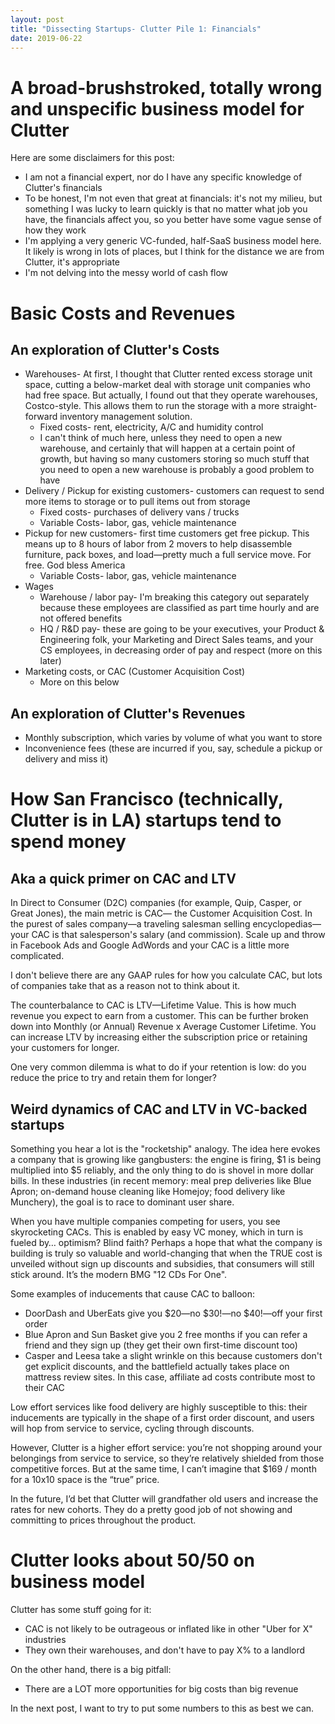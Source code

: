 ```yaml
---
layout: post
title: "Dissecting Startups- Clutter Pile 1: Financials"
date: 2019-06-22
---
```


# A broad-brushstroked, totally wrong and unspecific business model for Clutter

Here are some disclaimers for this post:
* I am not a financial expert, nor do I have any specific knowledge of Clutter's financials
* To be honest, I'm not even that great at financials: it's not my milieu, but something I was lucky to learn quickly is that no matter what job you have, the financials affect you, so you better have some vague sense of how they work
* I'm applying a very generic VC-funded, half-SaaS business model here. It likely is wrong in lots of places, but I think for the distance we are from Clutter, it's appropriate
* I'm not delving into the messy world of cash flow

# Basic Costs and Revenues

## An exploration of Clutter's Costs
* Warehouses- At first, I thought that Clutter rented excess storage unit space, cutting a below-market deal with storage unit companies who had free space. But actually, I found out that they operate warehouses, Costco-style. This allows them to run the storage with a more straight-forward inventory management solution.
	* Fixed costs- rent, electricity, A/C and humidity control
	* I can't think of much here, unless they need to open a new warehouse, and certainly that will happen at a certain point of growth, but having so many customers storing so much stuff that you need to open a new warehouse is probably a good problem to have
* Delivery / Pickup for existing customers- customers can request to send more items to storage or to pull items out from storage
	* Fixed costs- purchases of delivery vans / trucks
	* Variable Costs- labor, gas, vehicle maintenance
* Pickup for new customers- first time customers get free pickup. This means up to 8 hours of labor from 2 movers to help disassemble furniture, pack boxes, and load—pretty much a full service move. For free. God bless America
	* Variable Costs- labor, gas, vehicle maintenance
* Wages
	* Warehouse / labor pay- I'm breaking this category out separately because these employees are classified as part time hourly and are not offered benefits
	* HQ / R&D pay- these are going to be your executives, your Product & Engineering folk, your Marketing and Direct Sales teams, and your CS employees, in decreasing order of pay and respect (more on this later)
* Marketing costs, or CAC (Customer Acquisition Cost)
	* More on this below

## An exploration of Clutter's Revenues
* Monthly subscription, which varies by volume of what you want to store
* Inconvenience fees (these are incurred if you, say, schedule a pickup or delivery and miss it)


# How San Francisco (technically, Clutter is in LA) startups tend to spend money
## Aka a quick primer on CAC and LTV

In Direct to Consumer (D2C) companies (for example, Quip, Casper, or Great Jones), the main metric is CAC— the Customer Acquisition Cost. In the purest of sales company—a traveling salesman selling encyclopedias—your CAC is that salesperson's salary (and commission). Scale up and throw in Facebook Ads and Google AdWords and your CAC is a little more complicated. 

I don't believe there are any GAAP rules for how you calculate CAC, but lots of companies take that as a reason not to think about it. 

The counterbalance to CAC is LTV—Lifetime Value. This is how much revenue you expect to earn from a customer. This can be further broken down into Monthly (or Annual) Revenue x Average Customer Lifetime. You can increase LTV by increasing either the subscription price or retaining your customers for longer. 

One very common dilemma is what to do if your retention is low: do you reduce the price to try and retain them for longer? 

## Weird dynamics of CAC and LTV in VC-backed startups

Something you hear a lot is the "rocketship" analogy. The idea here evokes a company that is growing like gangbusters: the engine is firing, $1 is being multiplied into $5 reliably, and the only thing to do is shovel in more dollar bills. In these industries (in recent memory: meal prep deliveries like Blue Apron; on-demand house cleaning like Homejoy; food delivery like Munchery), the goal is to race to dominant user share. 

When you have multiple companies competing for users, you see skyrocketing CACs. This is enabled by easy VC money, which in turn is fueled by… optimism? Blind faith? Perhaps a hope that what the company is building is truly so valuable and world-changing that when the TRUE cost is unveiled without sign up discounts and subsidies, that consumers will still stick around. It’s the modern BMG "12 CDs For One". 

Some examples of inducements that cause CAC to balloon:
* DoorDash and UberEats give you $20—no $30!—no $40!—off your first order
* Blue Apron and Sun Basket give you 2 free months if you can refer a friend and they sign up (they get their own first-time discount too)
* Casper and Leesa take a slight wrinkle on this because customers don't get explicit discounts, and the battlefield actually takes place on mattress review sites. In this case, affiliate ad costs contribute most to their CAC

Low effort services like food delivery are highly susceptible to this: their inducements are typically in the shape of a first order discount, and users will hop from service to service, cycling through discounts. 

However, Clutter is a higher effort service: you’re not shopping around your belongings from service to service, so they’re relatively shielded from those competitive forces. But at the same time, I can’t imagine that $169 / month for a 10x10 space is the “true” price. 

In the future, I’d bet that Clutter will grandfather old users and increase the rates for new cohorts. They do a pretty good job of not showing and committing to prices throughout the product.


# Clutter looks about 50/50 on business model

Clutter has some stuff going for it:
* CAC is not likely to be outrageous or inflated like in other "Uber for X" industries
* They own their warehouses, and don't have to pay X% to a landlord

On the other hand, there is a big pitfall:
* There are a LOT more opportunities for big costs than big revenue


In the next post, I want to try to put some numbers to this as best we can.